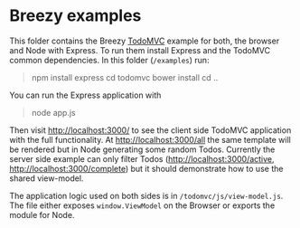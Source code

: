 # Breezy examples

This folder contains the Breezy [TodoMVC](http://todomvc.com) example for both, the browser and Node with Express. To run them install Express and the TodoMVC common dependencies. In this folder (`/examples`) run:

> npm install express
> cd todomvc
> bower install
> cd ..

You can run the Express application with

> node app.js

Then visit [http://localhost:3000/](http://localhost:3000/) to see the client side TodoMVC application with the full functionality. At [http://localhost:3000/all](http://localhost:3000/all) the same template will be rendered but in Node generating some random Todos. Currently the server side example can only filter Todos
([http://localhost:3000/active](http://localhost:3000/active), [http://localhost:3000/complete](http://localhost:3000/complete)) but it should demonstrate how to use the shared view-model.

The application logic used on both sides is in `/todomvc/js/view-model.js`. The file either exposes `window.ViewModel` on the Browser or exports the module for Node.
